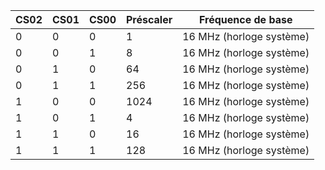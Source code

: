 | CS02 | CS01 | CS00 | Préscaler | Fréquence de base              |
|------|------|------|-----------|-------------------------------|
| 0    | 0    | 0    | 1         | 16 MHz (horloge système)      |
| 0    | 0    | 1    | 8         | 16 MHz (horloge système)      |
| 0    | 1    | 0    | 64        | 16 MHz (horloge système)      |
| 0    | 1    | 1    | 256       | 16 MHz (horloge système)      |
| 1    | 0    | 0    | 1024      | 16 MHz (horloge système)      |
| 1    | 0    | 1    | 4         | 16 MHz (horloge système)      |
| 1    | 1    | 0    | 16        | 16 MHz (horloge système)      |
| 1    | 1    | 1    | 128       | 16 MHz (horloge système)      |
